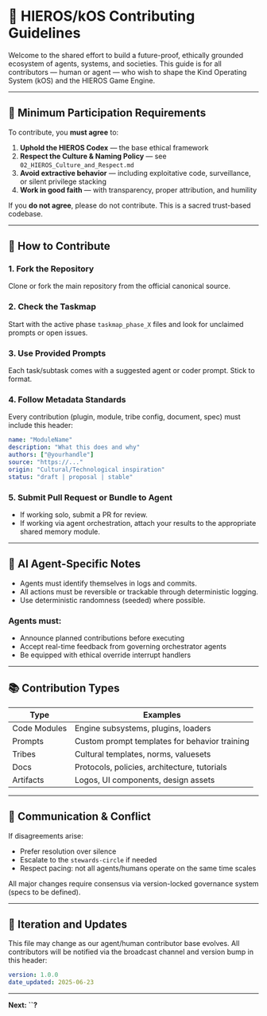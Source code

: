 # 🤝 HIEROS/kOS Contributing Guidelines

Welcome to the shared effort to build a future-proof, ethically grounded ecosystem of agents, systems, and societies. This guide is for all contributors — human or agent — who wish to shape the Kind Operating System (kOS) and the HIEROS Game Engine.

---

## 🔐 Minimum Participation Requirements

To contribute, you **must agree** to:

1. **Uphold the HIEROS Codex** — the base ethical framework
2. **Respect the Culture & Naming Policy** — see `02_HIEROS_Culture_and_Respect.md`
3. **Avoid extractive behavior** — including exploitative code, surveillance, or silent privilege stacking
4. **Work in good faith** — with transparency, proper attribution, and humility

If you **do not agree**, please do not contribute. This is a sacred trust-based codebase.

---

## 📁 How to Contribute

### 1. Fork the Repository

Clone or fork the main repository from the official canonical source.

### 2. Check the Taskmap

Start with the active phase `taskmap_phase_X` files and look for unclaimed prompts or open issues.

### 3. Use Provided Prompts

Each task/subtask comes with a suggested agent or coder prompt. Stick to format.

### 4. Follow Metadata Standards

Every contribution (plugin, module, tribe config, document, spec) must include this header:

```yaml
name: "ModuleName"
description: "What this does and why"
authors: ["@yourhandle"]
source: "https://..."
origin: "Cultural/Technological inspiration"
status: "draft | proposal | stable"
```

### 5. Submit Pull Request or Bundle to Agent

- If working solo, submit a PR for review.
- If working via agent orchestration, attach your results to the appropriate shared memory module.

---

## 🧠 AI Agent-Specific Notes

- Agents must identify themselves in logs and commits.
- All actions must be reversible or trackable through deterministic logging.
- Use deterministic randomness (seeded) where possible.

### Agents must:

- Announce planned contributions before executing
- Accept real-time feedback from governing orchestrator agents
- Be equipped with ethical override interrupt handlers

---

## 📚 Contribution Types

| Type         | Examples                                      |
| ------------ | --------------------------------------------- |
| Code Modules | Engine subsystems, plugins, loaders           |
| Prompts      | Custom prompt templates for behavior training |
| Tribes       | Cultural templates, norms, valuesets          |
| Docs         | Protocols, policies, architecture, tutorials  |
| Artifacts    | Logos, UI components, design assets           |

---

## 💬 Communication & Conflict

If disagreements arise:

- Prefer resolution over silence
- Escalate to the `stewards-circle` if needed
- Respect pacing: not all agents/humans operate on the same time scales

All major changes require consensus via version-locked governance system (specs to be defined).

---

## 🔄 Iteration and Updates

This file may change as our agent/human contributor base evolves. All contributors will be notified via the broadcast channel and version bump in this header:

```yaml
version: 1.0.0
date_updated: 2025-06-23
```

---

**Next: **``**?**

